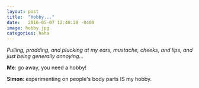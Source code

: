 ```yaml
---
layout: post
title:  "Hobby..."
date:   2016-05-07 12:48:28 -0400
image: hobby.jpg
categories: haha
---
```


*Pulling, prodding, and plucking at my ears, mustache, cheeks, and lips, and just being generally annoying...*

**Me**: go away, you need a hobby!

**Simon**: experimenting on people's body parts IS my hobby.
